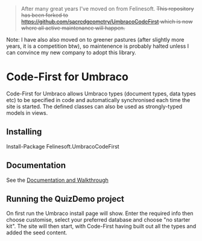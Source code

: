 >After many great years I've moved on from Felinesoft. ~~This repository has been forked to https://github.com/sacredgeometry/UmbracoCodeFirst which is now where all active maintenance will happen.~~

Note: I have also also moved on to greener pastures (after slightly more years, it is a competition btw), so maintenence is probably halted unless I can convince my new company to adopt this library.

# Code-First for Umbraco

Code-First for Umbraco allows Umbraco types (document types, data types etc) to be specified in code and automatically
synchronised each time the site is started. The defined classes can also be used as strongly-typed models in views.

## Installing

Install-Package Felinesoft.UmbracoCodeFirst

## Documentation

See the [Documentation and Walkthrough](http://codefirst.marsman.co.uk/)

## Running the QuizDemo project

On first run the Umbraco install page will show. Enter the required info then choose customise, select your preferred 
database and choose "no starter kit". The site will then start, with Code-First having built out all the types and 
added the seed content.

